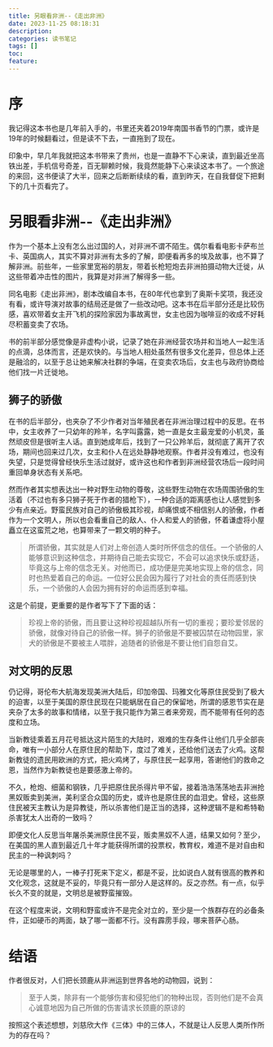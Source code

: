```yaml
---
title: 另眼看非洲--《走出非洲》
date: 2023-11-25 08:18:31
description:
categories: 读书笔记
tags: []
toc:
feature:
---
```


# 序

我记得这本书也是几年前入手的，书里还夹着2019年南国书香节的门票，或许是19年的时候翻看过，但是读不下去，一直拖到了现在。

印象中，早几年我就把这本书带来了贵州，也是一直静不下心来读，直到最近坐高铁出差，手机信号奇差，百无聊赖时候，我竟然能静下心来读这本书了。一个旅途的来回，这书便读了大半，回来之后断断续续的看，直到昨天，在自我督促下把剩下的几十页看完了。

<!-- more -->

# 另眼看非洲--《走出非洲》

作为一个基本上没有怎么出过国的人，对非洲不谓不陌生。偶尔看看电影卡萨布兰卡、英国病人，其实不算对非洲有太多的了解，即便看再多的埃及故事，也不算了解非洲。前些年，一些家里宽裕的朋友，带着长枪短炮去非洲拍摄动物大迁徙，从这些带着冲击性的图片，我算是对非洲了解得多一些。

同名电影《走出非洲》，剧本改编自本书，在80年代也拿到了奥斯卡奖项，我还没有看，或许导演对故事的结局还是做了一些改动吧。这本书在后半部分还是比较伤感，喜欢带着女主开飞机的探险家因为事故离世，女主也因为咖啡豆的收成不好耗尽积蓄变卖了农场。

书的前半部分感觉像是非虚构小说，记录了她在非洲经营农场并和当地人一起生活的点滴，总体而言，还是欢快的。与当地人相处虽然有很多文化差异，但总体上还是融洽的，以至于总让她来解决社群的争端，在变卖农场后，女主也与政府协商给他们找一片迁徙地。

## 狮子的骄傲

在书的后半部分，也夹杂了不少作者对当年殖民者在非洲治理过程中的反思。在书中，女主收养了一只幼年的羚羊，名字叫露露，她一直是女主最宠爱的小机灵，虽然顽皮但是很听主人话。直到她成年后，找到了一只公羚羊后，就彻底了离开了农场，期间也回来过几次，女主和仆人在远处静静地观察。作者并没有难过，也没有失望，只是觉得曾经快乐生活过就好，或许这也和作者到非洲经营农场后一段时间重回单身状态有关系吧。

然而作者其实想表达出一种对野生动物的尊敬，这些野生动物在农场周围骄傲的生活着（不过也有多只狮子死于作者的猎枪下），一种合适的距离感也让人感觉到多少有点亲近。野蛮民族对自己的骄傲极其珍视，却痛恨或不相信别人的骄傲，作者作为一个文明人，所以也会看重自己的敌人、仆人和爱人的骄傲，怀着谦虚将小屋矗立在这蛮荒之地，也算带来了一颗文明的种子。

> 所谓骄傲，其实就是人们对上帝创造人类时所怀信念的信任。一个骄傲的人能够意识到这种信念，并期待自己能去实现它，不会可以追求快乐或舒适，毕竟这与上帝的信念无关。对他而已，成功便是完美地实现上帝的信念，同时也热爱着自己的命运。一位好公民会因为履行了对社会的责任而感到快乐，一个骄傲的人会因为拥有好的命运而感到幸福。

这是个前提，更重要的是作者写下了下面的话：

>珍视上帝的骄傲，而且要让这种珍视超越队所有一切的重视；要珍爱邻居的骄傲，就像对待自己的骄傲一样。狮子的骄傲是不要被囚禁在动物园里，家犬的骄傲是不要被主人喂胖，追随者的骄傲是不要让他们自怨自艾。

## 对文明的反思

仍记得，哥伦布大航海发现美洲大陆后，印加帝国、玛雅文化等原住民受到了极大的迫害，以至于美国的原住民现在只能蜗居在自己的保留地，所谓的感恩节实在是夹杂了太多的故事和情绪，以至于我只能作为第三者来旁观，而不能带有任何的态度和立场。

当新教徒乘着五月花号抵达这片陌生的大陆时，艰难的生存条件让他们几乎全部丧命，唯有一小部分人在原住民的帮助下，度过了难关，还给他们送去了火鸡。这帮新教徒的遗民用欧洲的方式，把火鸡烤了，与原住民一起享用，答谢他们的救命之恩，当然作为新教徒也是要感激上帝的。

不久，枪炮、细菌和钢铁，几乎把原住民杀得片甲不留，接着浩浩荡荡地去非洲抢黑奴贩卖到美洲，美利坚合众国的历史，或许也是原住民的血泪史。曾经，这些原住民被天主教认为是异教徒，所以杀害他们是正当的选择，这种逻辑不是和希特勒杀害犹太人出奇的一致吗？

即便文化人反思当年屠杀美洲原住民不妥，贩卖黑奴不人道，结果又如何？至少，在美国的黑人直到最近几十年才能获得所谓的投票权，教育权，难道不是对自由和民主的一种讽刺吗？

无论是哪里的人，一棒子打死来下定义，都是不妥，比如说白人就有很高的教养和文化观念，这就是不妥的，毕竟只有一部分人是这样的。反之亦然。有一点，似乎长久不变的就是，文明总是被野蛮摧毁。

在这个程度来说，文明和野蛮或许不是完全对立的，至少是一个族群存在的必备条件，正如硬币的两面，缺了哪一面都不行。没有霹雳手段，哪来菩萨心肠。

# 结语

作者很反对，人们把长颈鹿从非洲运到世界各地的动物园，说到：

> 至于人类，除非有一个能够伤害和侵犯他们的物种出现，否则他们是不会真心诚意地因为自己所做的伤害请求长颈鹿的原谅的

按照这个表述想想，刘慈欣大作《三体》中的三体人，不就是让人反思人类所作所为的存在吗？